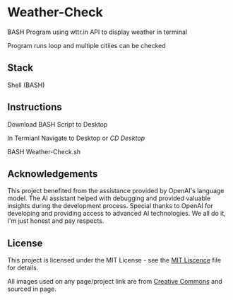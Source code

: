 # Weather-Check

BASH Program using wttr.in  API to display weather in terminal

Program runs loop and multiple citiies can be checked 

## Stack 
Shell (BASH)

## Instructions 
Download BASH Script to Desktop 

In Termianl Navigate to Desktop or *CD Desktop*

BASH Weather-Check.sh 

## Acknowledgements
This project benefited from the assistance provided by OpenAI's language model. 
The AI assistant helped with debugging and provided valuable insights during the development process.
Special thanks to OpenAI for developing and providing access to advanced AI technologies.
We all do it, I'm just honest and pay respects. 


## License
This project is licensed under the MIT License  - see the [MIT Liscence](https://opensource.org/license/mit) file for details.

All images used on any page/project link are from [Creative Commons](https://creativecommons.org/) and sourced in page. 
